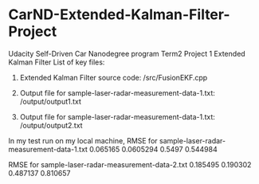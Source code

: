 # CarND-Extended-Kalman-Filter-Project
Udacity Self-Driven Car Nanodegree program Term2 Project 1 Extended Kalman Filter
List of key files:
1. Extended Kalman Filter source code: /src/FusionEKF.cpp

2. Output file for sample-laser-radar-measurement-data-1.txt: /output/output1.txt

3. Output file for sample-laser-radar-measurement-data-1.txt: /output/output2.txt

In my test run on my local machine, RMSE for sample-laser-radar-measurement-data-1.txt
0.065165
0.0605294
0.5497
0.544984

RMSE for sample-laser-radar-measurement-data-2.txt
0.185495
0.190302
0.487137
0.810657


 



